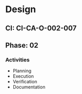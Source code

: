 # Design

## CI: CI-CA-O-002-007
## Phase: 02

### Activities
- Planning
- Execution
- Verification
- Documentation
